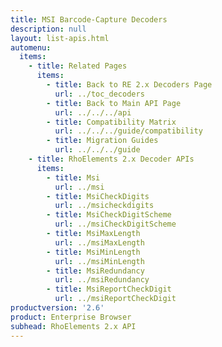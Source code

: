 ```yaml
---
title: MSI Barcode-Capture Decoders
description: null
layout: list-apis.html
automenu:
  items:
    - title: Related Pages
      items:
        - title: Back to RE 2.x Decoders Page
          url: ../toc_decoders
        - title: Back to Main API Page
          url: ../../../api
        - title: Compatibility Matrix
          url: ../../../guide/compatibility
        - title: Migration Guides
          url: ../../../guide
    - title: RhoElements 2.x Decoder APIs
      items:
        - title: Msi
          url: ../msi
        - title: MsiCheckDigits
          url: ../msicheckdigits
        - title: MsiCheckDigitScheme
          url: ../msiCheckDigitScheme
        - title: MsiMaxLength
          url: ../msiMaxLength
        - title: MsiMinLength
          url: ../msiMinLength
        - title: MsiRedundancy
          url: ../msiRedundancy
        - title: MsiReportCheckDigit
          url: ../msiReportCheckDigit
productversion: '2.6'
product: Enterprise Browser
subhead: RhoElements 2.x API
---
```




